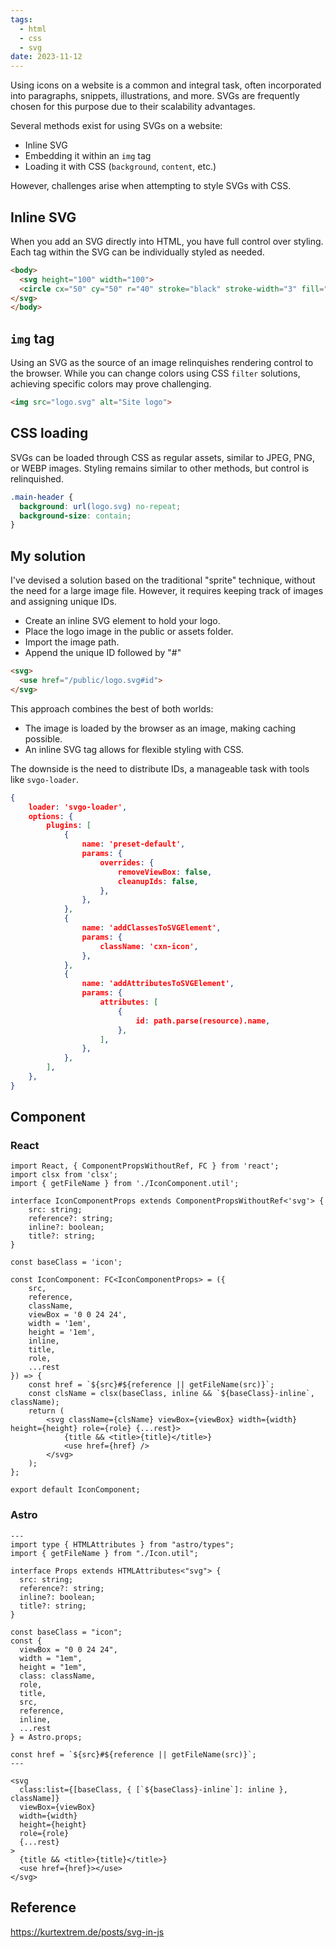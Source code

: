 ```yaml
---
tags:
  - html
  - css
  - svg
date: 2023-11-12
---
```

Using icons on a website is a common and integral task, often incorporated into paragraphs, snippets, illustrations, and more. SVGs are frequently chosen for this purpose due to their scalability advantages.

Several methods exist for using SVGs on a website:

- Inline SVG
- Embedding it within an `img` tag
- Loading it with CSS (`background`, `content`, etc.)

However, challenges arise when attempting to style SVGs with CSS.
## Inline SVG
When you add an SVG directly into HTML, you have full control over styling. Each tag within the SVG can be individually styled as needed.
```html
<body>
  <svg height="100" width="100">
  <circle cx="50" cy="50" r="40" stroke="black" stroke-width="3" fill="red" />
</svg> 
</body>
```
## `img` tag
Using an SVG as the source of an image relinquishes rendering control to the browser. While you can change colors using CSS `filter` solutions, achieving specific colors may prove challenging.
```html
<img src="logo.svg" alt="Site logo">
```
## CSS loading
SVGs can be loaded through CSS as regular assets, similar to JPEG, PNG, or WEBP images. Styling remains similar to other methods, but control is relinquished.

```css
.main-header {
  background: url(logo.svg) no-repeat;
  background-size: contain;
}
```

## My solution
I've devised a solution based on the traditional "sprite" technique, without the need for a large image file. However, it requires keeping track of images and assigning unique IDs.

- Create an inline SVG element to hold your logo.
- Place the logo image in the public or assets folder.
- Import the image path.
- Append the unique ID followed by "#"
```html
<svg>
  <use href="/public/logo.svg#id">
</svg>
```
This approach combines the best of both worlds:

- The image is loaded by the browser as an image, making caching possible.
- An inline SVG tag allows for flexible styling with CSS.

The downside is the need to distribute IDs, a manageable task with tools like `svgo-loader`.

```json
{
    loader: 'svgo-loader',
    options: {
        plugins: [
            {
                name: 'preset-default',
                params: {
                    overrides: {
                        removeViewBox: false,
                        cleanupIds: false,
                    },
                },
            },
            {
                name: 'addClassesToSVGElement',
                params: {
                    className: 'cxn-icon',
                },
            },
            {
                name: 'addAttributesToSVGElement',
                params: {
                    attributes: [
                        {
                            id: path.parse(resource).name,
                        },
                    ],
                },
            },
        ],
    },
}

```

## Component
### React
```tsx
import React, { ComponentPropsWithoutRef, FC } from 'react';
import clsx from 'clsx';
import { getFileName } from './IconComponent.util';

interface IconComponentProps extends ComponentPropsWithoutRef<'svg'> {
    src: string;
    reference?: string;
    inline?: boolean;
    title?: string;
}

const baseClass = 'icon';

const IconComponent: FC<IconComponentProps> = ({
    src,
    reference,
    className,
    viewBox = '0 0 24 24',
    width = '1em',
    height = '1em',
    inline,
    title,
    role,
    ...rest
}) => {
    const href = `${src}#${reference || getFileName(src)}`;
    const clsName = clsx(baseClass, inline && `${baseClass}-inline`, className);
    return (
        <svg className={clsName} viewBox={viewBox} width={width} height={height} role={role} {...rest}>
            {title && <title>{title}</title>}
            <use href={href} />
        </svg>
    );
};

export default IconComponent;
```
### Astro
```astro
---
import type { HTMLAttributes } from "astro/types";
import { getFileName } from "./Icon.util";

interface Props extends HTMLAttributes<"svg"> {
  src: string;
  reference?: string;
  inline?: boolean;
  title?: string;
}

const baseClass = "icon";
const {
  viewBox = "0 0 24 24",
  width = "1em",
  height = "1em",
  class: className,
  role,
  title,
  src,
  reference,
  inline,
  ...rest
} = Astro.props;

const href = `${src}#${reference || getFileName(src)}`;
---

<svg
  class:list={[baseClass, { [`${baseClass}-inline`]: inline }, className]}
  viewBox={viewBox}
  width={width}
  height={height}
  role={role}
  {...rest}
>
  {title && <title>{title}</title>}
  <use href={href}></use>
</svg>

```

## Reference
https://kurtextrem.de/posts/svg-in-js